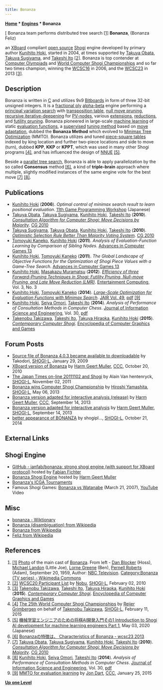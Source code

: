 ```yaml
---
title: Bonanza
---
```

**[Home](Home "Home") * [Engines](Engines "Engines") * Bonanza**

\[ Bonanza team performs distributed tree search <a id="cite-note-1" href="#cite-ref-1">[1]</a>
**Bonanza**, (Bonanza Feliz)

an [XBoard](XBoard "XBoard") compliant [open source](Category:Open_Source "Category:Open Source") [Shogi](Shogi "Shogi") engine developed by primary author [Kunihito Hoki](Kunihito_Hoki "Kunihito Hoki"), started in 2004, at times supported by [Takuya Obata](Takuya_Obata "Takuya Obata"), [Takuya Sugiyama](Takuya_Sugiyama "Takuya Sugiyama"), and [Takeshi Ito](Takeshi_Ito "Takeshi Ito")
<a id="cite-note-2" href="#cite-ref-2">[2]</a>.
Bonanza is top contender at [Computer Olympiads](Computer_Olympiad "Computer Olympiad") and [World Computer Shogi Championships](World_Computer_Shogi_Championship "World Computer Shogi Championship")
and so far two times champion, winning the [WCSC16](index.php?title=WCSC16&action=edit&redlink=1 "WCSC16 (page does not exist)") in 2006, and the [WCSC23](index.php?title=WCSC23&action=edit&redlink=1 "WCSC23 (page does not exist)") in 2013 <a id="cite-note-3" href="#cite-ref-3">[3]</a>.

## Description

Bonanza is written in [C](C "C") and utilizes 9x9 [Bitboards](Bitboards "Bitboards") in form of three 32-bit unsigned integers.
It is a [fractional ply](Depth#FractionalPlies "Depth") [alpha-beta](Alpha-Beta "Alpha-Beta") engine performing a [principal variation search](Principal_Variation_Search "Principal Variation Search") with [transposition table](Transposition_Table "Transposition Table"), [null move pruning](Null_Move_Pruning "Null Move Pruning"),
[recursive iterative-deepening](Internal_Iterative_Deepening "Internal Iterative Deepening") for [PV-nodes](Node_Types#PV-Node "Node Types"), various [extensions](Extensions "Extensions"), [reductions](Reductions "Reductions"), and [futility pruning](Futility_Pruning "Futility Pruning").
Bonanza pioneered in large-scale [machine learning](Learning "Learning") of static [evaluation functions](Evaluation "Evaluation"),
a [supervised](Supervised_Learning "Supervised Learning") [tuning method](Automated_Tuning "Automated Tuning") based on [move adaptation](Automated_Tuning#MoveAdaption "Automated Tuning"),
dubbed the **Bonanza Method** which evolved to [Minimax Tree Optimization](Minimax_Tree_Optimization "Minimax Tree Optimization") (MMTO).
Bonanza utilizes and tuned [piece-square tables](Piece-Square_Tables "Piece-Square Tables") indexed by king location and further two-piece locations and side to move (turn), dubbed **KPP**, **KKP** or **KPPT**, which was used in many other Shogi programs <a id="cite-note-4" href="#cite-ref-4">[4]</a>, and has influenced the design of [NNUE](NNUE "NNUE") <a id="cite-note-5" href="#cite-ref-5">[5]</a>.

Beside a [parallel tree search](Parallel_Search "Parallel Search"), Bonanza is able to apply parallelization by the so called **Consensus** method
<a id="cite-note-6" href="#cite-ref-6">[6]</a>,
a kind of **triple-brain** approach where multiple, slightly modified instances of the same engine vote for the best move <a id="cite-note-7" href="#cite-ref-7">[7]</a>
<a id="cite-note-8" href="#cite-ref-8">[8]</a>.

## Publications

- [Kunihito Hoki](Kunihito_Hoki "Kunihito Hoki") (**2006**). *Optimal control of minimax search result to learn positional evaluation*. [11th Game Programming Workshop](Conferences#GPW "Conferences") (Japanese)
- [Takuya Obata](Takuya_Obata "Takuya Obata"), [Takuya Sugiyama](Takuya_Sugiyama "Takuya Sugiyama"), [Kunihito Hoki](Kunihito_Hoki "Kunihito Hoki"), [Takeshi Ito](Takeshi_Ito "Takeshi Ito") (**2010**). *[Consultation Algorithm for Computer Shogi: Move Decisions by Majority](https://link.springer.com/chapter/10.1007%2F978-3-642-17928-0_15)*. [CG 2010](CG_2010 "CG 2010")
- [Takuya Sugiyama](Takuya_Sugiyama "Takuya Sugiyama"), [Takuya Obata](Takuya_Obata "Takuya Obata"), [Kunihito Hoki](Kunihito_Hoki "Kunihito Hoki"), [Takeshi Ito](Takeshi_Ito "Takeshi Ito") (**2010**). *[Optimistic Selection Rule Better Than Majority Voting System](https://link.springer.com/chapter/10.1007%2F978-3-642-17928-0_16)*. [CG 2010](CG_2010 "CG 2010")
- [Tomoyuki Kaneko](Tomoyuki_Kaneko "Tomoyuki Kaneko"), [Kunihito Hoki](Kunihito_Hoki "Kunihito Hoki") (**2011**). *Analysis of Evaluation-Function Learning by Comparison of Sibling Nodes*. [Advances in Computer Games 13](Advances_in_Computer_Games_13 "Advances in Computer Games 13")
- [Kunihito Hoki](Kunihito_Hoki "Kunihito Hoki"), [Tomoyuki Kaneko](Tomoyuki_Kaneko "Tomoyuki Kaneko") (**2011**). *The Global Landscape of Objective Functions for the Optimization of Shogi Piece Values with a Game-Tree Search*. [Advances in Computer Games 13](Advances_in_Computer_Games_13 "Advances in Computer Games 13")
- [Kunihito Hoki](Kunihito_Hoki "Kunihito Hoki"), [Masakazu Muramatsu](Masakazu_Muramatsu "Masakazu Muramatsu") (**2012**). *[Efficiency of three Forward-Pruning Techniques in Shogi: Futility Pruning, Null-move Pruning, and Late Move Reduction (LMR)](https://www.semanticscholar.org/paper/Efficiency-of-three-forward-pruning-techniques-in-Hoki-Muramatsu/206099961f401c8693e071c2b739f164ae5ffa6c)*. [Entertainment Computing](https://www.journals.elsevier.com/entertainment-computing), Vol. 3, No. 3
- [Kunihito Hoki](Kunihito_Hoki "Kunihito Hoki"), [Tomoyuki Kaneko](Tomoyuki_Kaneko "Tomoyuki Kaneko") (**2014**). *[Large-Scale Optimization for Evaluation Functions with Minimax Search](https://www.jair.org/papers/paper4217.html)*. [JAIR Vol. 49](https://www.jair.org/vol/vol49.html), [pdf](https://pdfs.semanticscholar.org/eb9c/173576577acbb8800bf96aba452d77f1dc19.pdf) <a id="cite-note-9" href="#cite-ref-9">[9]</a>
- [Kunihito Hoki](Kunihito_Hoki "Kunihito Hoki"), [Seiya Omori](index.php?title=Seiya_Omori&action=edit&redlink=1 "Seiya Omori (page does not exist)"), [Takeshi Ito](Takeshi_Ito "Takeshi Ito") (**2014**). *Analysis of Performance of Consultation Methods in Computer Chess*. [Journal of Information Science and Engineering](https://jise.iis.sinica.edu.tw/), Vol. 30, [pdf](https://www.iis.sinica.edu.tw/page/jise/2014/201405_10.pdf)
- [Takenobu Takizawa](Takenobu_Takizawa "Takenobu Takizawa"), [Takeshi Ito](Takeshi_Ito "Takeshi Ito"), [Takuya Hiraoka](Takuya_Hiraoka "Takuya Hiraoka"), [Kunihito Hoki](Kunihito_Hoki "Kunihito Hoki") (**2015**). *[Contemporary Computer Shogi](https://link.springer.com/referenceworkentry/10.1007/978-3-319-08234-9_22-1)*. [Encyclopedia of Computer Graphics and Games](https://link.springer.com/referencework/10.1007/978-3-319-08234-9)

## Forum Posts

- [Source file of Bonanza 4.0.3 became available to downloadable](https://groups.google.com/d/msg/shogi-l/Pl1fLHngPAk/iYV8pnnLqQIJ) by Takodori, [SHOGI-L](Computer_Chess_Forums "Computer Chess Forums"), January 29, 2009
- [XBoard version of Bonanza](http://www.talkchess.com/forum3/viewtopic.php?f=7&t=36436) by [Harm Geert Muller](Harm_Geert_Muller "Harm Geert Muller"), [CCC](CCC "CCC"), October 20, 2010
- [The Japan Times on-line 20111102 and Shogi](https://groups.google.com/d/msg/shogi-l/0H3BhhXiMXY/J_MM40w0unwJ) by Alain Van hentenryck, [SHOGI-L](Computer_Chess_Forums "Computer Chess Forums"), November 02, 2011
- [Bonanza wins Computer Shogi Championship](https://groups.google.com/d/msg/shogi-l/lauO5HQFQNw/FHtovUqEwBEJ) by [Hiroshi Yamashita](Hiroshi_Yamashita "Hiroshi Yamashita"), [SHOGI-L](Computer_Chess_Forums "Computer Chess Forums"), May 06, 2013
- [Bonanza version adapted for interactive analysis (release)](http://www.talkchess.com/forum3/viewtopic.php?f=2&t=49354) by [Harm Geert Muller](Harm_Geert_Muller "Harm Geert Muller"), [CCC](CCC "CCC"), September 14, 2013
- [Bonanza version adapted for interactive analysis](https://groups.google.com/d/msg/shogi-l/qRt55wwPp6U/gRsFDUCNKrkJ) by [Harm Geert Muller](Harm_Geert_Muller "Harm Geert Muller"), [SHOGI-L](Computer_Chess_Forums "Computer Chess Forums"), September 14, 2013
- [better appearance of BONANZA](https://groups.google.com/d/msg/shogi-l/GNsLsYo9SgQ/oAeH2nnTirAJ) by shogipl..., [SHOGI-L](Computer_Chess_Forums "Computer Chess Forums"), October 21, 2014

## External Links

## Shogi Engine

- [GitHub - ianfab/bonanza: strong shogi engine (with support for XBoard protocol)](https://github.com/ianfab/bonanza) hosted by [Fabian Fichter](index.php?title=Fabian_Fichter&action=edit&redlink=1 "Fabian Fichter (page does not exist)")
- [Bonanza Shogi Engine](http://hgm.nubati.net/bonanza.html) hosted by [Harm Geert Muller](Harm_Geert_Muller "Harm Geert Muller")
- [Bonanza's ICGA Tournaments](https://www.game-ai-forum.org/icga-tournaments/program.php?id=215)
- Famous Shogi Games: [Bonanza vs Watanabe](<https://en.wikipedia.org/wiki/Computer_shogi#Bonanza_versus_Watanabe_(2007)>) (March 21, 2007), [YouTube](https://en.wikipedia.org/wiki/YouTube) Video

## Misc

- [bonanza - Wiktionary](https://en.wiktionary.org/wiki/bonanza)
- [Bonanza (disambiguation) from Wikipedia](<https://en.wikipedia.org/wiki/Bonanza_(disambiguation)>)
- [Bonanza from Wikipedia](https://en.wikipedia.org/wiki/Bonanza)
- [Feliz from Wikipedia](https://en.wikipedia.org/wiki/Feliz)

## References

1. <a id="cite-ref-1" href="#cite-note-1">[1]</a> [Photo](https://commons.wikimedia.org/wiki/File:Bonanza_main_cast_1959.JPG) of the main cast of [Bonanza](https://en.wikipedia.org/wiki/Bonanza). From left - [Dan Blocker](https://en.wikipedia.org/wiki/Dan_Blocker) (Hoss), [Michael Landon](https://en.wikipedia.org/wiki/Michael_Landon) (Little Joe), [Lorne Greene](https://en.wikipedia.org/wiki/Lorne_Greene) (Ben), [Pernell Roberts](https://en.wikipedia.org/wiki/Pernell_Roberts) (Adam), September 20, 1959, Author: [NBC Television](https://en.wikipedia.org/wiki/NBC). [Category:Bonanza (TV series) - Wikimedia Commons](<https://commons.wikimedia.org/wiki/Category:Bonanza_(TV_series)>)
1. <a id="cite-ref-2" href="#cite-note-2">[2]</a> [WCSC20 Participant List](https://groups.google.com/d/msg/shogi-l/bazz1reADOY/KB8UvBZQf_cJ) by [Nobu](Takenobu_Takizawa "Takenobu Takizawa"), [SHOGI-L](Computer_Chess_Forums "Computer Chess Forums"), February 02, 2010
1. <a id="cite-ref-3" href="#cite-note-3">[3]</a> [Takenobu Takizawa](Takenobu_Takizawa "Takenobu Takizawa"), [Takeshi Ito](Takeshi_Ito "Takeshi Ito"), [Takuya Hiraoka](Takuya_Hiraoka "Takuya Hiraoka"), [Kunihito Hoki](Kunihito_Hoki "Kunihito Hoki") (**2015**). *[Contemporary Computer Shogi](https://link.springer.com/referenceworkentry/10.1007/978-3-319-08234-9_22-1)*. [Encyclopedia of Computer Graphics and Games](https://link.springer.com/referencework/10.1007/978-3-319-08234-9)
1. <a id="cite-ref-4" href="#cite-note-4">[4]</a> [The 25th World Computer Shogi Championships](https://groups.google.com/d/msg/shogi-l/c4-dY44P8Mw/M3z-RtFR-tsJ) by [Reijer Grimbergen](Reijer_Grimbergen "Reijer Grimbergen") on behalf of [Takenobu Takizawa](Takenobu_Takizawa "Takenobu Takizawa"), [SHOGI-L](Computer_Chess_Forums "Computer Chess Forums"), February 11, 2015
1. <a id="cite-ref-5" href="#cite-note-5">[5]</a> [機械学習エンジニアのための将棋AI開発入門その1 Introduction to Shogi AI development for machine learning engineers Part 1](http://yaneuraou.yaneu.com/2020/05/03/%E6%A9%9F%E6%A2%B0%E5%AD%A6%E7%BF%92%E3%82%A8%E3%83%B3%E3%82%B8%E3%83%8B%E3%82%A2%E3%81%AE%E3%81%9F%E3%82%81%E3%81%AE%E5%B0%86%E6%A3%8Bai%E9%96%8B%E7%99%BA%E5%85%A5%E9%96%80%E3%81%9D%E3%81%AE1/), May 03, 2020 (Japanese)
1. <a id="cite-ref-6" href="#cite-note-6">[6]</a> [Bonanzaの特徴は、 Characteristics of Bonanza - wcsc23 2013](http://www2.computer-shogi.org/wcsc23/appeal/Bonanza/ap.txt)
1. <a id="cite-ref-7" href="#cite-note-7">[7]</a> [Takuya Obata](Takuya_Obata "Takuya Obata"), [Takuya Sugiyama](Takuya_Sugiyama "Takuya Sugiyama"), [Kunihito Hoki](Kunihito_Hoki "Kunihito Hoki"), [Takeshi Ito](Takeshi_Ito "Takeshi Ito") (**2010**). *[Consultation Algorithm for Computer Shogi: Move Decisions by Majority](https://link.springer.com/chapter/10.1007%2F978-3-642-17928-0_15)*. [CG 2010](CG_2010 "CG 2010")
1. <a id="cite-ref-8" href="#cite-note-8">[8]</a> [Kunihito Hoki](Kunihito_Hoki "Kunihito Hoki"), [Seiya Omori](index.php?title=Seiya_Omori&action=edit&redlink=1 "Seiya Omori (page does not exist)"), [Takeshi Ito](Takeshi_Ito "Takeshi Ito") (**2014**). *Analysis of Performance of Consultation Methods in Computer Chess*. [Journal of Information Science and Engineering](https://jise.iis.sinica.edu.tw/), Vol. 30, [pdf](https://www.iis.sinica.edu.tw/page/jise/2014/201405_10.pdf)
1. <a id="cite-ref-9" href="#cite-note-9">[9]</a> [MMTO for evaluation learning](http://www.talkchess.com/forum/viewtopic.php?t=55084) by [Jon Dart](Jon_Dart "Jon Dart"), [CCC](CCC "CCC"), January 25, 2015

**[Up one Level](Engines "Engines")**

